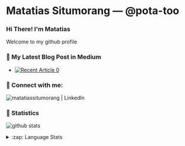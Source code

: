 # Matatias Situmorang &mdash; @pota-too

### Hi There! I'm Matatias
Welcome to my github profile


### 📝 My Latest Blog Post in Medium
- <a target="_blank" href="https://github-readme-medium-recent-article.vercel.app/medium/@matatias27/0"><img src="https://github-readme-medium-recent-article.vercel.app/medium/@matatias27/0" alt="Recent Article 0"></a>
<!-- - <a target="_blank" href="https://github-readme-medium-recent-article.vercel.app/medium/@matatias27/1"><img src="https://github-readme-medium-recent-article.vercel.app/medium/@matatias27/1" alt="Recent Article 1"></a> -->

<!--  _(Generated by [Medium's Recent Article](https://github.com/bxcodec/github-readme-medium-recent-article))_ -->


### 📮 Connect with me:

&ensp; [<img align="left" alt="matatiassitumorang | LinkedIn"  src="https://img.shields.io/badge/LinkedIn-0077B5?style=for-the-badge&logo=linkedin&logoColor=white" />][linkedin]


### 🌱 Statistics

![github stats](https://github-readme-stats.vercel.app/api?username=pota-too&show_icons=true)

<details>
  <summary>:zap: Language Stats</summary>
  </br>
  <img align="left" alt="pota-too's Language Stats" src="https://github-readme-stats.vercel.app/api/top-langs/?username=pota-too&langs_count=6&layout=compact" />
</details>


[linkedin]: https://www.linkedin.com/in/matatiassitumorang/
<!--
**pota-too/pota-too** is a ✨ _special_ ✨ repository because its `README.md` (this file) appears on your GitHub profile.

Here are some ideas to get you started:

- 🔭 I’m currently working on ...
- 🌱 I’m currently learning ...
- 👯 I’m looking to collaborate on ...
- 🤔 I’m looking for help with ...
- 💬 Ask me about ...
- 📫 How to reach me: ...
- 😄 Pronouns: ...
- ⚡ Fun fact: ...
-->
